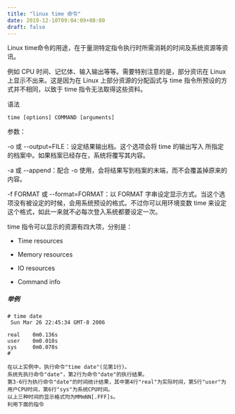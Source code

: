 ```yaml
---
title: "linux time 命令"
date: 2019-12-10T09:04:09+08:00
draft: false
---
```


Linux time命令的用途，在于量测特定指令执行时所需消耗的时间及系统资源等资讯。

例如 CPU 时间、记忆体、输入输出等等。需要特别注意的是，部分资讯在 Linux 上显示不出来。这是因为在 Linux 上部分资源的分配函式与 time 指令所预设的方式并不相同，以致于 time 指令无法取得这些资料。

语法

```
time [options] COMMAND [arguments]
```

参数：

-o 或 --output=FILE：设定结果输出档。这个选项会将 time 的输出写入 所指定的档案中。如果档案已经存在，系统将覆写其内容。

-a 或 --append：配合 -o 使用，会将结果写到档案的末端，而不会覆盖掉原来的内容。

-f FORMAT 或 --format=FORMAT：以 FORMAT 字串设定显示方式。当这个选项没有被设定的时候，会用系统预设的格式。不过你可以用环境变数 time 来设定这个格式，如此一来就不必每次登入系统都要设定一次。

time 指令可以显示的资源有四大项，分别是：

- Time resources

- Memory resources

- IO resources

- Command info

##### 举例

```
# time date
 Sun Mar 26 22:45:34 GMT-8 2006

real    0m0.136s
user    0m0.010s
sys     0m0.070s
#

在以上实例中，执行命令"time date"(见第1行)。
系统先执行命令"date"，第2行为命令"date"的执行结果。
第3-6行为执行命令"date"的时间统计结果，其中第4行"real"为实际时间，第5行"user"为用户CPU时间，第6行"sys"为系统CPU时间。
以上三种时间的显示格式均为MMmNN[.FFF]s。
利用下面的指令
```
